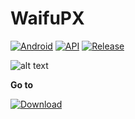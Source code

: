 # WaifuPX
[![Android](https://img.shields.io/badge/Platform-Android-green.svg?style=flat-square)](https://www.android.com) [![API](https://img.shields.io/badge/API-21%2B-orange.svg?logo=android&style=flat-square)](https://developer.android.com/studio/releases/platforms) [![Release](https://img.shields.io/github/v/release/WSTxda/QP-Gallery-Releases?style=flat-square)](https://github.com/WSTxda/QP-Gallery-Releases/releases)
 
![alt text](https://i.imgur.com/gdYWGAg.png)

**Go to** 

[![Download](https://img.shields.io/github/downloads/WaifuPX-DG/WaifuPX/total?color=brightgreen&label=Download&style=for-the-badge)](https://github.com/WaifuPX-DG/WaifuPX/releases)
